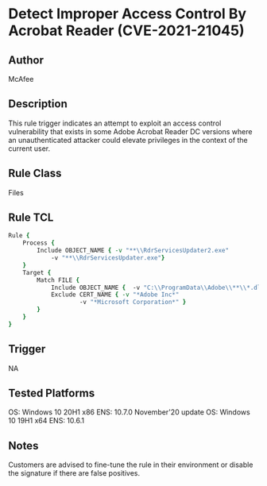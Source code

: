 # Detect Improper Access Control By Acrobat Reader (CVE-2021-21045)

## Author
McAfee

## Description
This rule trigger indicates an attempt to exploit an access control vulnerability that exists in some Adobe Acrobat Reader DC versions where an unauthenticated attacker could elevate privileges in the context of the current user.

## Rule Class 
Files

## Rule TCL
```tcl
Rule {
	Process {
		Include OBJECT_NAME { -v "**\\RdrServicesUpdater2.exe"  
			-v "**\\RdrServicesUpdater.exe"}
	}
	Target {
		Match FILE {
			Include OBJECT_NAME {  -v "C:\\ProgramData\\Adobe\\**\\*.dll" }
			Exclude CERT_NAME { -v "*Adobe Inc*" 
					-v "*Microsoft Corporation*" }
		}
	}
}


```

## Trigger
NA

## Tested Platforms
OS: Windows 10 20H1 x86
ENS: 10.7.0 November'20 update
OS: Windows 10 19H1 x64
ENS: 10.6.1

## Notes
Customers are advised to fine-tune the rule in their environment or disable the signature if there are false positives.